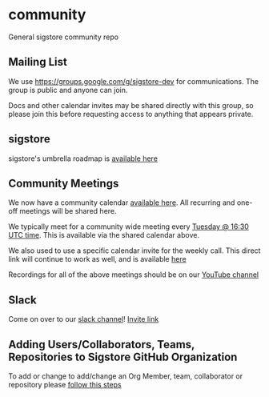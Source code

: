 # community
General sigstore community repo

## Mailing List

We use https://groups.google.com/g/sigstore-dev for communications.
The group is public and anyone can join.

Docs and other calendar invites may be shared directly with this group, so please join this
before requesting access to anything that appears private.

## sigstore

sigstore's umbrella roadmap is [available here](./ROADMAP.md)

## Community Meetings

We now have a community calendar [available here](https://calendar.google.com/calendar/u/0?cid=ZnE0a2dvbTJjZTQzaG5jbmJjZmphMmNrMjBAZ3JvdXAuY2FsZW5kYXIuZ29vZ2xlLmNvbQ).
All recurring and one-off meetings will be shared here.

We typically meet for a community wide meeting every [Tuesday @ 16:30 UTC
time](https://dateful.com/eventlink/1067430297).
This is available via the shared calendar above.

We also used to use a specific calendar invite for the weekly call.
This direct link will continue to work as well, and is available
[here](https://calendar.google.com/event?action=TEMPLATE&tmeid=Njc2b2xoYTlkamdlaGN1MTMza3ZoM21iZXZfMjAyMTAzMTZUMTczMDAwWiBkbWk5M3Nibjl0OTJqZTlobXVodXVsYnZma0Bn&tmsrc=dmi93sbn9t92je9hmuhuulbvfk%40group.calendar.google.com&scp=ALL)

Recordings for all of the above meetings should be on our [YouTube channel](https://www.youtube.com/channel/UCWPVc8glVGOODxsA_ep0VVw)

## Slack

Come on over to our [slack channel](https://sigstore.slack.com)!
[Invite link](https://join.slack.com/t/sigstore/shared_invite/zt-mhs55zh0-XmY3bcfWn4XEyMqUUutbUQ)

## Adding Users/Collaborators, Teams, Repositories to Sigstore GitHub Organization

To add or change to add/change an Org Member, team, collaborator or repository please [follow this steps](github-sync/README.md)
